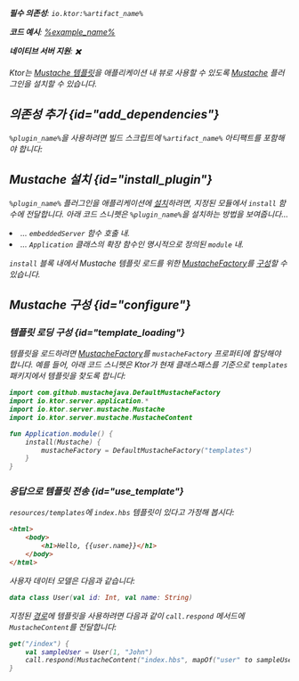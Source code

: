 [//]: # (title: 머스테치)

<show-structure for="chapter" depth="2"/>
<primary-label ref="server-plugin"/>

[mustache_factory]: http://spullara.github.io/mustache/apidocs/com/github/mustachejava/MustacheFactory.html

<var name="plugin_name" value="Mustache"/>
<var name="package_name" value="io.ktor.server.mustache"/>
<var name="artifact_name" value="ktor-server-mustache"/>

<tldr>
<p>
<b>필수 의존성</b>: <code>io.ktor:%artifact_name%</code>
</p>
<var name="example_name" value="mustache"/>
<p>
    <b>코드 예시</b>:
    <a href="https://github.com/ktorio/ktor-documentation/tree/%ktor_version%/codeSnippets/snippets/%example_name%">
        %example_name%
    </a>
</p>
<p>
    <b><Links href="/ktor/server-native" summary="Ktor는 Kotlin/Native를 지원하며 추가 런타임 또는 가상 머신 없이 서버를 실행할 수 있습니다.">네이티브 서버</Links> 지원</b>: ✖️
</p>
</tldr>

Ktor는 [Mustache 템플릿](https://github.com/spullara/mustache.java)을 애플리케이션 내 뷰로 사용할 수 있도록 [Mustache](https://api.ktor.io/ktor-server/ktor-server-plugins/ktor-server-mustache/io.ktor.server.mustache/-mustache) 플러그인을 설치할 수 있습니다.

## 의존성 추가 {id="add_dependencies"}

<p>
    <code>%plugin_name%</code>을 사용하려면 빌드 스크립트에 <code>%artifact_name%</code> 아티팩트를 포함해야 합니다:
</p>
<Tabs group="languages">
    <TabItem title="Gradle (Kotlin)" group-key="kotlin">
        <code-block lang="Kotlin" code="            implementation(&quot;io.ktor:%artifact_name%:$ktor_version&quot;)"/>
    </TabItem>
    <TabItem title="Gradle (Groovy)" group-key="groovy">
        <code-block lang="Groovy" code="            implementation &quot;io.ktor:%artifact_name%:$ktor_version&quot;"/>
    </TabItem>
    <TabItem title="Maven" group-key="maven">
        <code-block lang="XML" code="            &lt;dependency&gt;&#10;                &lt;groupId&gt;io.ktor&lt;/groupId&gt;&#10;                &lt;artifactId&gt;%artifact_name%-jvm&lt;/artifactId&gt;&#10;                &lt;version&gt;${ktor_version}&lt;/version&gt;&#10;            &lt;/dependency&gt;"/>
    </TabItem>
</Tabs>

## Mustache 설치 {id="install_plugin"}

<p>
    <code>%plugin_name%</code> 플러그인을 애플리케이션에 <a href="#install">설치</a>하려면,
    지정된 <Links href="/ktor/server-modules" summary="모듈을 사용하면 라우트를 그룹화하여 애플리케이션을 구조화할 수 있습니다.">모듈</Links>에서 <code>install</code> 함수에 전달합니다.
    아래 코드 스니펫은 <code>%plugin_name%</code>을 설치하는 방법을 보여줍니다...
</p>
<list>
    <li>
        ... <code>embeddedServer</code> 함수 호출 내.
    </li>
    <li>
        ... <code>Application</code> 클래스의 확장 함수인 명시적으로 정의된 <code>module</code> 내.
    </li>
</list>
<Tabs>
    <TabItem title="embeddedServer">
        <code-block lang="kotlin" code="            import io.ktor.server.engine.*&#10;            import io.ktor.server.netty.*&#10;            import io.ktor.server.application.*&#10;            import %package_name%.*&#10;&#10;            fun main() {&#10;                embeddedServer(Netty, port = 8080) {&#10;                    install(%plugin_name%)&#10;                    // ...&#10;                }.start(wait = true)&#10;            }"/>
    </TabItem>
    <TabItem title="module">
        <code-block lang="kotlin" code="            import io.ktor.server.application.*&#10;            import %package_name%.*&#10;            // ...&#10;            fun Application.module() {&#10;                install(%plugin_name%)&#10;                // ...&#10;            }"/>
    </TabItem>
</Tabs>

`install` 블록 내에서 Mustache 템플릿 로드를 위한 [MustacheFactory][mustache_factory]를 [구성](#template_loading)할 수 있습니다.

## Mustache 구성 {id="configure"}
### 템플릿 로딩 구성 {id="template_loading"}
템플릿을 로드하려면 [MustacheFactory][mustache_factory]를 `mustacheFactory` 프로퍼티에 할당해야 합니다. 예를 들어, 아래 코드 스니펫은 Ktor가 현재 클래스패스를 기준으로 `templates` 패키지에서 템플릿을 찾도록 합니다:
```kotlin
import com.github.mustachejava.DefaultMustacheFactory
import io.ktor.server.application.*
import io.ktor.server.mustache.Mustache
import io.ktor.server.mustache.MustacheContent

fun Application.module() {
    install(Mustache) {
        mustacheFactory = DefaultMustacheFactory("templates")
    }
}
```

### 응답으로 템플릿 전송 {id="use_template"}
`resources/templates`에 `index.hbs` 템플릿이 있다고 가정해 봅시다:
```html
<html>
    <body>
        <h1>Hello, {{user.name}}</h1>
    </body>
</html>
```

사용자 데이터 모델은 다음과 같습니다:
```kotlin
data class User(val id: Int, val name: String)
```

지정된 [경로](server-routing.md)에 템플릿을 사용하려면 다음과 같이 `call.respond` 메서드에 `MustacheContent`를 전달합니다:
```kotlin
get("/index") {
    val sampleUser = User(1, "John")
    call.respond(MustacheContent("index.hbs", mapOf("user" to sampleUser)))
}
```